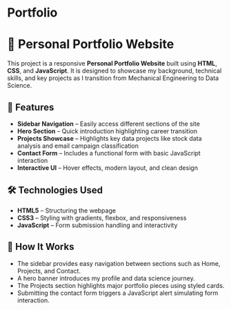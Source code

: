 # Portfolio
# 💼 Personal Portfolio Website

This project is a responsive **Personal Portfolio Website** built using **HTML**, **CSS**, and **JavaScript**. It is designed to showcase my background, technical skills, and key projects as I transition from Mechanical Engineering to Data Science.

## 🔧 Features

- **Sidebar Navigation** – Easily access different sections of the site
- **Hero Section** – Quick introduction highlighting career transition
- **Projects Showcase** – Highlights key data projects like stock data analysis and email campaign classification
- **Contact Form** – Includes a functional form with basic JavaScript interaction
- **Interactive UI** – Hover effects, modern layout, and clean design

## 🛠 Technologies Used

- **HTML5** – Structuring the webpage
- **CSS3** – Styling with gradients, flexbox, and responsiveness
- **JavaScript** – Form submission handling and interactivity

## 📌 How It Works

- The sidebar provides easy navigation between sections such as Home, Projects, and Contact.
- A hero banner introduces my profile and data science journey.
- The Projects section highlights major portfolio pieces using styled cards.
- Submitting the contact form triggers a JavaScript alert simulating form interaction.
